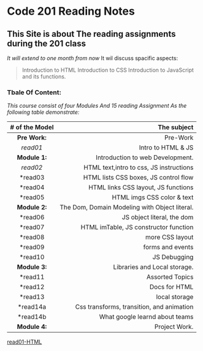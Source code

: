 # Code 201 Reading Notes
## This Site is about The reading assignments during the 201 class
*It will extend to one month from now*
It wil discuss spacific aspects:
> Introduction to HTML
> Introduction to CSS
> Introduction to JavaScript and its functions.

### Tbale Of Content:

*This course consist of four Modules And 15 reading Assignment As the following table demonstrate:*



|# of the Model |  The subject  |
|:-----------------: |-------------:|
|**Pre Work:** |Pre-Work|
  |*read01*|Intro to HTML & JS|
|**Module 1:** |Introduction to web Development.|
  |*read02*| HTML text,intro to css, JS instructions|
  |*read03|HTML lists CSS boxes, JS control flow|
  |*read04|HTML links CSS layout, JS functions|
  |*read05|HTML imgs CSS color & text|
|**Module 2:** |The Dom, Domain Modeling with Object literal.|
 |*read06|JS object literal, the dom|
 |*read07|HTML imTable, JS constructor function|
 |*read08|more CSS layout|
 |*read09|forms and events|
 |*read10|JS Debugging|
|**Module 3:** |Libraries and Local storage.|
 |*read11|Assorted Topics|
 |*read12|Docs for HTML|
 |*read13|local storage|
 |*read14a|Css transforms, transition, and animation|
 |*read14b|What google learnd about teams|
|**Module 4:**| Project Work.|

[read01-HTML](https://github.com/mrabdsaif/reading-notes-201/blob/master/Class01/class01-HTML.md)
